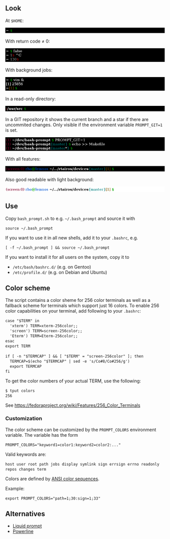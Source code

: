 ## Look
At `$HOME`:

![~ $](images/base.png)

With return code &ne; 0:

![~ 1$](images/errno.png)

With background jobs:

![~[1] $](images/bg.png)

In a read-only directory:

![:/usr/src $](images/ro.png)

In a GIT repository it shows the current branch and a star if there are uncommited changes.
Only visible if the environment variable `PROMPT_GIT=1` is set.

![~/dev/bash-prompt{master} $](images/git.png)

With all features:

![Full prompt](images/full.png)

Also good readable with light background:

![White background](images/white.png)

## Use
Copy `bash_prompt.sh` to e.g. `~/.bash_prompt` and source it with
```
source ~/.bash_prompt
```

If you want to use it in all new shells, add it to your `.bashrc`, e.g.
```
[ -f ~/.bash_prompt ] && source ~/.bash_prompt
```

If you want to install it for all users on the system, copy it to
* `/etc/bash/bashrc.d/` (e.g. on Gentoo)
* `/etc/profile.d/` (e.g. on Debian and Ubuntu)

## Color scheme
The script contains a color sheme for 256 color terminals as well as a fallback scheme for terminals which support just 16 colors. 
To enable 256 color capabilities on your terminal, add following to your `.bashrc`:
```
case "$TERM" in
  'xterm') TERM=xterm-256color;;
  'screen') TERM=screen-256color;;
  'Eterm') TERM=Eterm-256color;;
esac
export TERM

if [ -n "$TERMCAP" ] && [ "$TERM" = "screen-256color" ]; then
  TERMCAP=$(echo "$TERMCAP" | sed -e 's/Co#8/Co#256/g')
  export TERMCAP
fi
```
To get the color numbers of your actual TERM, use the following:
```
$ tput colors
256
```
See https://fedoraproject.org/wiki/Features/256_Color_Terminals

### Customization
The color scheme can be customized by the `PROMPT_COLORS` environment variable. The variable has the form
```
PROMPT_COLORS="keyword1=color1:keyword2=color2:..."
```
Valid keywords are:
```
host user root path jobs display symlink sign errsign errno readonly repos changes term
```
Colors are defined by [ANSI color sequences](https://en.wikipedia.org/wiki/ANSI_escape_code#Colors).

Example:
```
export PROMPT_COLORS="path=1;30:sign=1;33"
```

## Alternatives

* [Liquid prompt](https://github.com/nojhan/liquidprompt)
* [Powerline](https://github.com/powerline/powerline)

